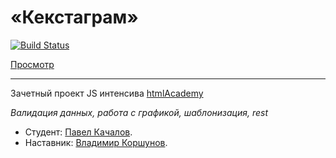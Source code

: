 # «Кекстаграм»
[![Build Status](https://travis-ci.org/p-kachalov/kekstagram.svg?branch=master)](https://travis-ci.org/p-kachalov/kekstagram)

[Просмотр](https://p-kachalov.github.io/kekstagram/)

---

Зачетный проект JS интенсива [htmlAcademy](https://htmlacademy.ru/intensive/javascript)

_Валидация данных, работа с графикой, шаблонизация, rest_

* Студент: [Павел Качалов](https://up.htmlacademy.ru/javascript/13/user/235268).
* Наставник: [Владимир Коршунов](https://htmlacademy.ru/profile/bekobou).
